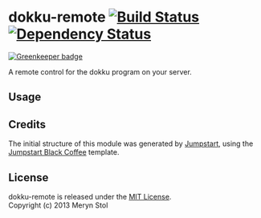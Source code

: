 # dokku-remote [![Build Status](https://travis-ci.org/meryn/dokku-remote.png?branch=master)](https://travis-ci.org/meryn/dokku-remote) [![Dependency Status](https://david-dm.org/meryn/dokku-remote.png)](https://david-dm.org/meryn/dokku-remote)

[![Greenkeeper badge](https://badges.greenkeeper.io/braveg1rl/dokku-remote.svg)](https://greenkeeper.io/)

A remote control for the dokku program on your server.

## Usage

## Credits

The initial structure of this module was generated by [Jumpstart](https://github.com/meryn/jumpstart), using the [Jumpstart Black Coffee](https://github.com/meryn/jumpstart-black-coffee) template.

## License

dokku-remote is released under the [MIT License](http://opensource.org/licenses/MIT).  
Copyright (c) 2013 Meryn Stol  
